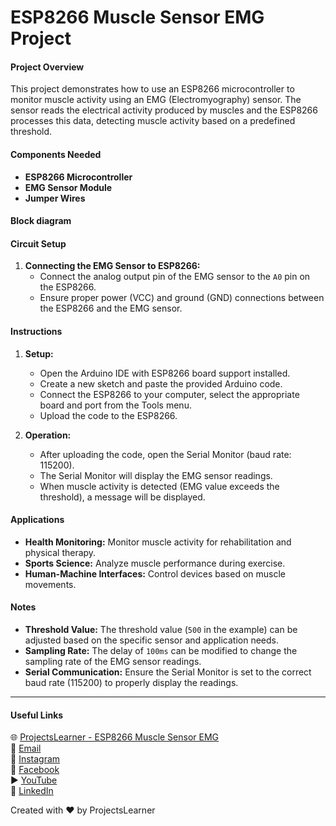 # ESP8266 Muscle Sensor EMG Project

#### Project Overview
This project demonstrates how to use an ESP8266 microcontroller to monitor muscle activity using an EMG (Electromyography) sensor. The sensor reads the electrical activity produced by muscles and the ESP8266 processes this data, detecting muscle activity based on a predefined threshold.

#### Components Needed
- **ESP8266 Microcontroller**
- **EMG Sensor Module**
- **Jumper Wires**

#### Block diagram


#### Circuit Setup
1. **Connecting the EMG Sensor to ESP8266:**
   - Connect the analog output pin of the EMG sensor to the `A0` pin on the ESP8266.
   - Ensure proper power (VCC) and ground (GND) connections between the ESP8266 and the EMG sensor.
   
#### Instructions
1. **Setup:**
   - Open the Arduino IDE with ESP8266 board support installed.
   - Create a new sketch and paste the provided Arduino code.
   - Connect the ESP8266 to your computer, select the appropriate board and port from the Tools menu.
   - Upload the code to the ESP8266.

2. **Operation:**
   - After uploading the code, open the Serial Monitor (baud rate: 115200).
   - The Serial Monitor will display the EMG sensor readings.
   - When muscle activity is detected (EMG value exceeds the threshold), a message will be displayed.

#### Applications
- **Health Monitoring:** Monitor muscle activity for rehabilitation and physical therapy.
- **Sports Science:** Analyze muscle performance during exercise.
- **Human-Machine Interfaces:** Control devices based on muscle movements.

#### Notes
- **Threshold Value:** The threshold value (`500` in the example) can be adjusted based on the specific sensor and application needs.
- **Sampling Rate:** The delay of `100ms` can be modified to change the sampling rate of the EMG sensor readings.
- **Serial Communication:** Ensure the Serial Monitor is set to the correct baud rate (115200) to properly display the readings.

---

#### Useful Links
🌐 [ProjectsLearner - ESP8266 Muscle Sensor EMG](https://projectslearner.com/learn/esp8266-muscle-sensor-emg)  
📧 [Email](mailto:projectslearner@gmail.com)  
📸 [Instagram](https://www.instagram.com/projectslearner/)  
📘 [Facebook](https://www.facebook.com/projectslearner)  
▶️ [YouTube](https://www.youtube.com/@ProjectsLearner)  
📘 [LinkedIn](https://www.linkedin.com/in/projectslearner)

Created with ❤️ by ProjectsLearner